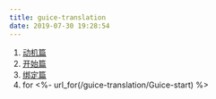```yaml
---
title: guice-translation
date: 2019-07-30 19:28:54
---
```


1. [动机篇](https://jomoon.github.io/public/guice-translation/Guice-motivation.html)
2. [开始篇](https://jomoon.github.io/public/guice-translation/Guice-start.html)
3. [绑定篇](https://jomoon.github.io/public/guice-translation/Guice-Bindings.html)
4. for <%- url_for(/guice-translation/Guice-start) %>
